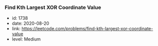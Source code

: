### Find Kth Largest XOR Coordinate Value

* id: 1738
* date: 2020-08-20
* link: https://leetcode.com/problems/find-kth-largest-xor-coordinate-value
* level: Medium
